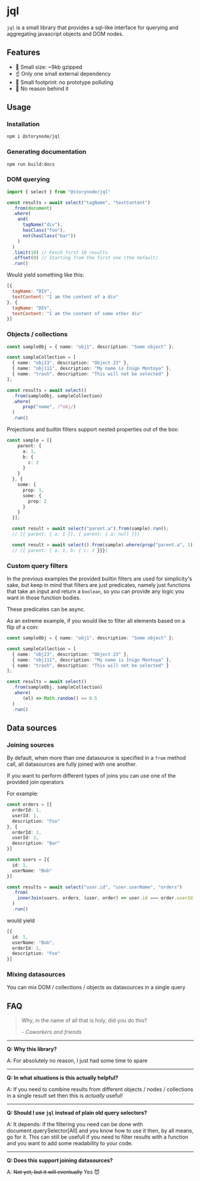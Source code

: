 # jql

`jql` is a small library that provides a sql-like interface for querying and aggregating javascript objects and DOM nodes.

## Features

- 🤏 Small size: ~9kb gzipped
- ☝️ Only one small external dependency
- 👣 Small footprint: no prototype polluting
- 🤷 No reason behind it

## Usage

### Installation

```sh
npm i @storynode/jql
```

### Generating documentation

```sh
npm run build:docs
```

### DOM querying

```typescript
import { select } from "@storynode/jql"

const results = await select("tagName", "textContent")
  .from(document)
  .where(
    and(
      tagName("div"),
      hasClass("foo"),
      not(hasClass("bar"))
    )
  )
  .limit(10) // Fetch first 10 results
  .offset(0) // Starting from the first one (the default)
  .run()
```

Would yield something like this:

```javascript
[{
  tagName: "DIV",
  textContent: "I am the content of a div"
}, {
  tagName: "DIV",
  textContent: "I am the content of some other div"
}]
```

### Objects / collections

```typescript
const sampleObj = { name: "obj1", description: "Some object" };

const sampleCollection = [
  { name: "obj23", description: "Object 23" },
  { name: "obj111", description: "My name is Inigo Montoya" },
  { name: "trash", description: "This will not be selected" }
];

const results = await select()
  .from(sampleObj, sampleCollection)
  .where(
      prop("name", /^obj/)
  )
  .run()
```

Projections and builtin filters support nested properties out of the box:

```typescript
const sample = [{
    parent: {
      a: 1,
      b: {
        c: 2
      }
    }
  }, {
    some: {
      prop: 1,
      some: {
        prop: 2
      }
    }
  }];

  const result = await select("parent.a").from(sample).run();
  // [{ parent: { a: 1 }}, { parent: { a: null }}]

  const result = await select().from(sample).where(prop("parent.a", 1)).run();
  // [{ parent: { a: 1, b: { c: 2 }}}]
```

### Custom query filters

In the previous examples the provided builtin filters are used for simplicity's sake, but keep in mind that filters are just predicates, namely just functions that take an input and return a `boolean`, so you can provide any logic you want in those function bodies.

These predicates can be async.

As an extreme example, if you would like to filter all elements based on a flip of a coin:

```typescript
const sampleObj = { name: "obj1", description: "Some object" };

const sampleCollection = [
  { name: "obj23", description: "Object 23" },
  { name: "obj111", description: "My name is Inigo Montoya" },
  { name: "trash", description: "This will not be selected" }
];

const results = await select()
  .from(sampleObj, sampleCollection)
  .where(
      (el) => Math.random() >= 0.5
  )
  .run()
```

## Data sources

### Joining sources

By default, when more than one datasource is specified in a `from` method call, all datasources are fully joined with one another.

If you want to perform different types of joins you can use one of the provided join operators

For example:

```typescript
const orders = [{
  orderId: 1,
  userId: 1,
  description: "Foo"
}, {
  orderId: 2,
  userId: 2,
  description: "Bar"
}]

const users = [{
  id: 1,
  userName: "Bob"
}]

const results = await select("user.id", "user.userName", "orders")
  .from(
    innerJoin(users, orders, (user, order) => user.id === order.userId))
  )
  .run()
```

would yield

```typescript
[{
  id: 1,
  userName: "Bob",
  orderId: 1,
  description: "Foo"
}]
```

### Mixing datasources

You can mix DOM / collections / objects as datasources in a single query

## FAQ

> Why, in the name of all that is holy, did you do this?
>
> *- Coworkers and friends*

---

**Q: Why this library?**

A: For absolutely no reason, I just had some time to spare

---

**Q: In what situations is this actually helpful?**

A: If you need to combine results from different objects / nodes / collections in a single result set then this is *actually* useful!

---

**Q: Should I use `jql` instead of plain old query selectors?**

A: It depends: if the filtering you need can be done with document.querySelector[All] and you know how to use it then, by all means, go for it. This can still be usefull if you need to filter results with a function and you want to add some readability to your code.

---

**Q: Does this support joining datasources?**

A: ~~Not yet, but it will eventually~~ Yes 😈
